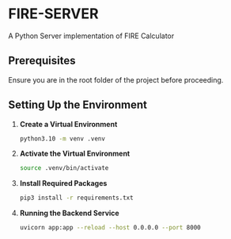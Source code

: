 # FIRE-SERVER
A Python Server implementation of FIRE Calculator

## Prerequisites
Ensure you are in the root folder of the project before proceeding.

## Setting Up the Environment

1. **Create a Virtual Environment**
   ```sh
   python3.10 -m venv .venv
2. **Activate the Virtual Environment**
   ```sh
   source .venv/bin/activate
3. **Install Required Packages**
   ```sh
   pip3 install -r requirements.txt
4. **Running the Backend Service**
   ```sh
   uvicorn app:app --reload --host 0.0.0.0 --port 8000


